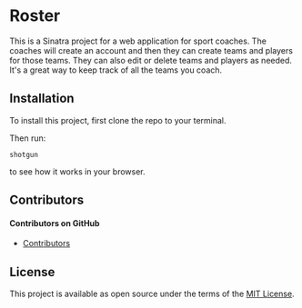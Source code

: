 Roster
======
This is a Sinatra project for a web application for sport coaches.  The coaches will create an account and then they can create teams and players for those teams.  They can also edit or delete teams and players as needed.  It's a great way to keep track of all the teams you coach.

## Installation
To install this project, first clone the repo to your terminal.

Then run:
```
shotgun
```
to see how it works in your browser.

## Contributors
#### Contributors on GitHub
* [Contributors](https://github.com/username/sw-name/graphs/contributors)

## License
This project is available as open source under the terms of the [MIT License](https://opensource.org/licenses/MIT).